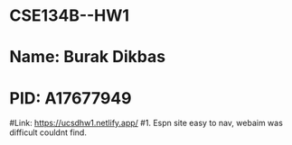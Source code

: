 # CSE134B-<TermInfo>-HW1
# Name: Burak Dikbas
# PID: A17677949

#Link: https://ucsdhw1.netlify.app/
#1. Espn site easy to nav, webaim was difficult couldnt find.

